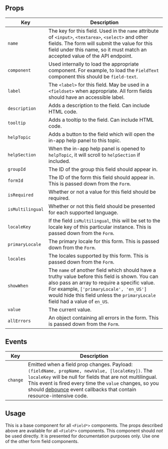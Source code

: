 ## Props

| Key | Description |
| --- | --- |
| `name` | The key for this field. Used in the `name` attribute of `<input>`, `<textarea>`, `<select>` and other fields. The form will submit the value for this field under this name, so it must match an accepted value of the API endpoint. |
| `component` | Used internally to load the appropriate component. For example, to load the `FieldText` component this should be `field-text`. |
| `label` | The `<label>` for this field. May be used in a `<fieldset>` when appropriate. All form fields should have an accessible label. |
| `description` | Adds a description to the field. Can include HTML code. |
| `tooltip` | Adds a tooltip to the field. Can include HTML code. |
| `helpTopic` | Adds a button to the field which will open the in-app help panel to this topic. |
| `helpSection` | When the in-app help panel is opened to `helpTopic`, it will scroll to `helpSection` if included. |
| `groupId` | The ID of the group this field should appear in. |
| `formId` | The ID of the form this field should appear in. This is passed down from the `Form`. |
| `isRequired` | Whether or not a value for this field should be required. |
| `isMultilingual` | Whether or not this field should be presented for each supported language. |
| `localeKey` | If the field `isMultilingual`, this will be set to the locale key of this particular instance. This is passed down from the `Form`. |
| `primaryLocale` | The primary locale for this form. This is passed down from the `Form`. |
| `locales` | The locales supported by this form. This is passed down from the `Form`. |
| `showWhen` | The `name` of another field which should have a truthy value before this field is shown. You can also pass an array to require a specific value. For example, `['primaryLocale', 'en_US']` would hide this field unless the `primaryLocale` field had a value of `en_US`. |
| `value` | The current value. |
| `allErrors` | An object containing all errors in the form. This is passed down from the `Form`. |

## Events

| Key | Description |
| --- | --- |
| `change` | Emitted when a field prop changes. Payload: `(fieldName, propName, newValue, [localeKey])`. The `localeKey` will be null for fields that are not multilingual. This event is fired every time the `value` changes, so you should [debounce](https://www.npmjs.com/package/debounce) event callbacks that contain resource-intensive code. |

## Usage

This is a base component for all `<Field*>` components. The props described above are available for all `<Field*>` components. This component should _not_ be used directly. It is presented for documentation purposes only. Use one of the other form field components.
